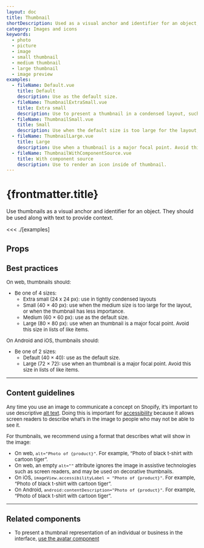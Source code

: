 ```yaml
---
layout: doc
title: Thumbnail
shortDescription: Used as a visual anchor and identifier for an object, along with text to provide context.
category: Images and icons
keywords:
  - photo
  - picture
  - image
  - small thumbnail
  - medium thumbnail
  - large thumbnail
  - image preview
examples:
  - fileName: Default.vue
    title: Default
    description: Use as the default size.
  - fileName: ThumbnailExtraSmall.vue
    title: Extra small
    description: Use to present a thumbnail in a condensed layout, such as a data table cell or an action list item.
  - fileName: ThumbnailSmall.vue
    title: Small
    description: Use when the default size is too large for the layout, or when the thumbnail has less importance.
  - fileName: ThumbnailLarge.vue
    title: Large
    description: Use when a thumbnail is a major focal point. Avoid this size in lists of like items.
  - fileName: ThumbnailWithComponentSource.vue
    title: With component source
    description: Use to render an icon inside of thumbnail.
---
```


# {frontmatter.title}

<Lede>

Use thumbnails as a visual anchor and identifier for an object. They should be used along with text to provide context.

</Lede>

<Examples>

<<< ./[examples]

</Examples>

## Props

<PropsTable />

<div style="font-size: 0.8125rem">

## Best practices

On web, thumbnails should:

- Be one of 4 sizes:
  - Extra small (24 x 24 px): use in tightly condensed layouts
  - Small (40 × 40 px): use when the medium size is too large for the layout, or when the thumbnail has less importance.
  - Medium (60 × 60 px): use as the default size.
  - Large (80 × 80 px): use when an thumbnail is a major focal point. Avoid this size in lists of like items.

On Android and iOS, thumbnails should:

- Be one of 2 sizes:
  - Default (40 × 40): use as the default size.
  - Large (72 × 72): use when an thumbnail is a major focal point. Avoid this size in lists of like items.

---

## Content guidelines

Any time you use an image to communicate a concept on Shopify, it’s important to use descriptive [alt text](https://polaris.shopify.com/content/alternative-text). Doing this is important for [accessibility](https://polaris.shopify.com/foundations/internationalization) because it allows screen readers to describe what’s in the image to people who may not be able to see it.

For thumbnails, we recommend using a format that describes what will show in the image:

- On web, `alt="Photo of {product}"`. For example, “Photo of black t-shirt with cartoon tiger”.
- On web, an empty `alt=""` attribute ignores the image in assistive technologies such as screen readers, and may be used on decorative thumbnails.
- On iOS, `imageView.accessibilityLabel = "Photo of {product}"`. For example, “Photo of black t-shirt with cartoon tiger”.
- On Android, `android:contentDescription="Photo of {product}"`. For example, “Photo of black t-shirt with cartoon tiger”.

---

## Related components

- To present a thumbnail representation of an individual or business in the interface, [use the avatar component](/components/Avatar)

</div>
